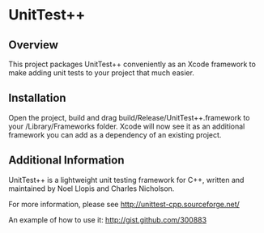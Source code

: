 # UnitTest++

## Overview

This project packages UnitTest++ conveniently as an Xcode framework to make adding unit tests to your project that much easier.

## Installation

Open the project, build and drag build/Release/UnitTest++.framework to your /Library/Frameworks folder. Xcode will now see it as an additional framework you can add as a dependency of an existing project.

## Additional Information

UnitTest++ is a lightweight unit testing framework for C++, written and maintained by Noel Llopis and Charles Nicholson.

For more information, please see http://unittest-cpp.sourceforge.net/

An example of how to use it: http://gist.github.com/300883